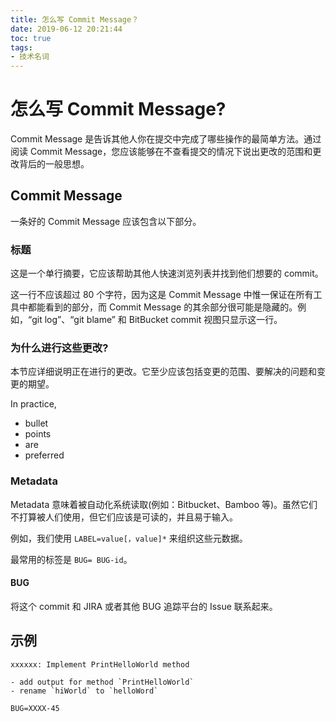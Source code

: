 ```yaml
---
title: 怎么写 Commit Message？
date: 2019-06-12 20:21:44
toc: true
tags:
- 技术名词
---
```


# 怎么写 Commit Message?

Commit Message 是告诉其他人你在提交中完成了哪些操作的最简单方法。通过阅读 Commit Message，您应该能够在不查看提交的情况下说出更改的范围和更改背后的一般思想。

## Commit Message

一条好的 Commit Message 应该包含以下部分。

### 标题

这是一个单行摘要，它应该帮助其他人快速浏览列表并找到他们想要的 commit。

这一行不应该超过 80 个字符，因为这是 Commit Message 中惟一保证在所有工具中都能看到的部分，而 Commit Message 的其余部分很可能是隐藏的。例如，“git log”、“git blame” 和 BitBucket commit 视图只显示这一行。

<!-- more -->

### 为什么进行这些更改?

本节应详细说明正在进行的更改。它至少应该包括变更的范围、要解决的问题和变更的期望。

In practice,

- bullet
- points
- are
- preferred

### Metadata

Metadata 意味着被自动化系统读取(例如：Bitbucket、Bamboo 等)。虽然它们不打算被人们使用，但它们应该是可读的，并且易于输入。

例如，我们使用 `LABEL=value[，value]*` 来组织这些元数据。

最常用的标签是 `BUG= BUG-id`。

#### BUG

将这个 commit 和 JIRA 或者其他 BUG 追踪平台的 Issue 联系起来。

## 示例

```plain
xxxxxx: Implement PrintHelloWorld method

- add output for method `PrintHelloWorld`
- rename `hiWorld` to `helloWord`

BUG=XXXX-45
```
